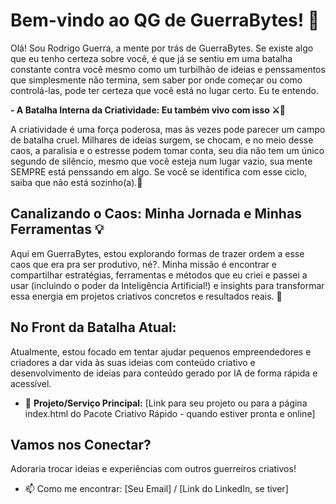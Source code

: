# Bem-vindo ao QG de GuerraBytes! 🚀

Olá! Sou Rodrigo Guerra, a mente por trás de GuerraBytes. Se existe algo que eu tenho certeza sobre você, é que já se sentiu em uma batalha constante contra você mesmo como um turbilhão de ideias e penssamentos que simplesmente não termina, sem saber por onde começar ou como controlá-las, pode ter certeza que você está no lugar certo. Eu te entendo.

**- A Batalha Interna da Criatividade: Eu também vivo com isso ⚔️🧠**

A criatividade é uma força poderosa, mas às vezes pode parecer um campo de batalha cruel. Milhares de ideias surgem, se chocam, e no meio desse caos, a paralisia e o estresse podem tomar conta, seu dia não tem um único segundo de silêncio, mesmo que você esteja num lugar vazio, sua mente SEMPRE está penssando em algo. Se você se identifica com esse ciclo, saiba que não está sozinho(a).🤝

## Canalizando o Caos: Minha Jornada e Minhas Ferramentas 💡

Aqui em GuerraBytes, estou explorando formas de trazer ordem a esse caos que era pra ser produtivo, né?. Minha missão é encontrar e compartilhar estratégias, ferramentas e métodos que eu criei e passei a usar (incluindo o poder da Inteligência Artificial!) e insights para transformar essa energia em projetos criativos concretos e resultados reais. 💪

## No Front da Batalha Atual:

Atualmente, estou focado em tentar ajudar pequenos empreendedores e criadores a dar vida às suas ideias com conteúdo criativo e desenvolvimento de ideias para conteúdo gerado por IA de forma rápida e acessível.

*   🚀 **Projeto/Serviço Principal:** [Link para seu projeto ou para a página index.html do Pacote Criativo Rápido - quando estiver pronta e online]

## Vamos nos Conectar?

Adoraria trocar ideias e experiências com outros guerreiros criativos!

*   📫 Como me encontrar: [Seu Email] / [Link do LinkedIn, se tiver]
